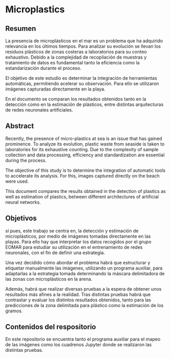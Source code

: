 # Microplastics

## Resumen
La presencia de microplásticos en el mar es un problema que ha adquirido relevancia en los últimos tiempos. Para analizar su evolución se llevan los residuos plásticos de zonas costeras a laboratorios para su conteo exhaustivo. Debido a la complejidad de recopilación de muestras y tratamiento de datos es fundamental tanto la eficiencia como la estandarización durante el proceso.
    
El objetivo de este estudio es determinar la integración de herramientas automáticas, permitiendo acelerar su observación. Para ello se utilizaron imágenes capturadas directamente en la playa. 
    
En el documento se comparan los resultados obtenidos tanto en la detección como en la estimación de plásticos, entre distintas arquitecturas de redes neuronales artificiales.

## Abstract
Recently, the presence of micro-plastics at sea is an issue that has gained prominence. To analyze its evolution, plastic waste from seaside is taken to laboratories for its exhaustive counting. Due to the complexity of sample collection and data processing, efficiency and  standardization are essential during the process.

The objective of this study is to determine the integration of automatic tools to accelerate its analysis. For this, images captured directly on the beach were used.

This document compares the results obtained in the detection of plastics as well as estimation of plastics, between different architectures of artificial neural networks.

## Objetivos
sí pues, este trabajo se centra en, la detección y estimación de microplásticos, por medio de imágenes tomadas directamente en las playas. Para ello hay que interpretar los datos recogidos por el grupo EOMAR para estudiar su utilización en el entrenamiento de redes neuronales, con el fin de definir una estrategia. 

Una vez decidido cómo abordar el problema habrá que estructurar y etiquetar manualmente las imágenes, utilizando un programa auxiliar,  para adaptarlas a la estrategia tomada determinando la máscara delimitadora de las zonas con microplásticos en la arena. 

Además, habrá que realizar diversas pruebas a la espera de obtener unos resultados más afines a la realidad. Tras distintas pruebas habrá que contrastar y evaluar los distintos resultados obtenidos, tanto para las predicciones de la zona delimitada para plástico como la estimación de los gramos. 

## Contenidos del respositorio
En este repositorio se encuentra tanto el programa auxiliar para el mapeo de las imágenes como los cuadrenos Jupyter donde se realizaron las distintas pruebas.
